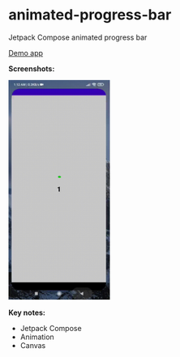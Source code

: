 # animated-progress-bar
Jetpack Compose animated progress bar

<a href="https://github.com/raheemadamboev/animated-progress-bar/blob/master/app-debug.apk">Demo app</a>

**Screenshots:**

<img src="https://github.com/raheemadamboev/animated-progress-bar/blob/master/video_2021-09-25_01-18-50.gif" alt="Italian Trulli" width="200" height="434">

**Key notes:**

- Jetpack Compose
- Animation
- Canvas
